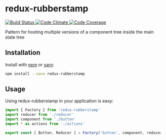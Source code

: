 # redux-rubberstamp
<a href="https://circleci.com/gh/thinktopography/redux-rubberstamp">
  <img src="https://img.shields.io/circleci/project/thinktopography/redux-rubberstamp.svg?maxAge=600" alt="Build Status" >
</a>
<a href="https://codeclimate.com/github/thinktopography/redux-rubberstamp">
  <img src="https://img.shields.io/codeclimate/github/thinktopography/redux-rubberstamp.svg?maxAge=600" alt="Code Climate" />
</a>
<a href="https://codeclimate.com/github/thinktopography/redux-rubberstamp/coverage">
  <img src="https://img.shields.io/codeclimate/coverage/github/thinktopography/redux-rubberstamp.svg?maxAge=600" alt="Code Coverage" />
</a>

Pattern for hosting multiple versions of a component tree inside the main state tree

## Installation
Install with [npm](http://npmjs.com) or [yarn](https://yarnpkg.com):

```sh
npm install --save redux-rubberstamp
```

## Usage
Using redux-rubberstamp in your application is easy:

```javascript
import { Factory } from 'redux-rubberstamp'
import reducer from './reducer'
import component from './button'
import * as actions from './actions'

export const [ Button, Reducer ] = Factory('button', component, reducer, actions)
```
